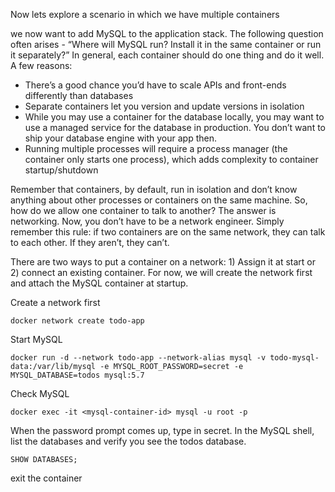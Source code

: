 Now lets explore a scenario in which we have multiple containers

we now want to add MySQL to the application stack. The following question often arises - “Where will MySQL run? Install it in the same container or run it separately?” In general, each container should do one thing and do it well. A few reasons:

- There’s a good chance you’d have to scale APIs and front-ends differently than databases
- Separate containers let you version and update versions in isolation
- While you may use a container for the database locally, you may want to use a managed service for the database in production. You don’t want to ship your database engine with your app then.
- Running multiple processes will require a process manager (the container only starts one process), which adds complexity to container startup/shutdown

Remember that containers, by default, run in isolation and don’t know anything about other processes or containers on the same machine. So, how do we allow one container to talk to another? The answer is networking. Now, you don’t have to be a network engineer. Simply remember this rule: if two containers are on the same network, they can talk to each other. If they aren’t, they can’t.

There are two ways to put a container on a network: 1) Assign it at start or 2) connect an existing container. For now, we will create the network first and attach the MySQL container at startup.

Create a network first

`docker network create todo-app`

Start MySQL

`docker run -d --network todo-app --network-alias mysql -v todo-mysql-data:/var/lib/mysql -e MYSQL_ROOT_PASSWORD=secret -e MYSQL_DATABASE=todos mysql:5.7`

Check MySQL

`docker exec -it <mysql-container-id> mysql -u root -p`

When the password prompt comes up, type in secret. In the MySQL shell, list the databases and verify you see the todos database.

`SHOW DATABASES;`

exit the container

